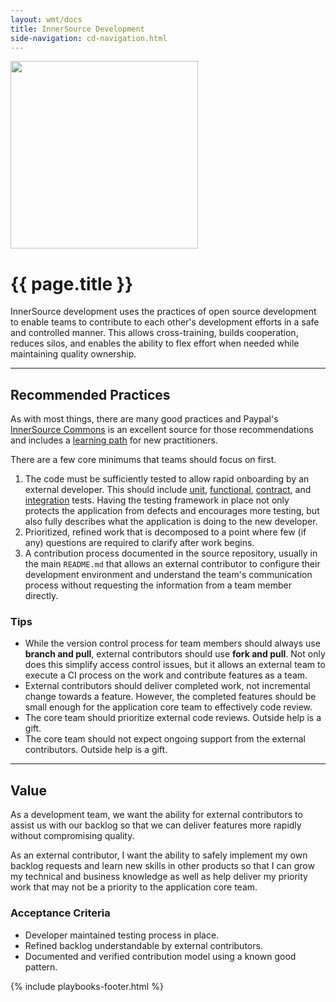 ```yaml
---
layout: wmt/docs
title: InnerSource Development
side-navigation: cd-navigation.html
---
```


<img src="/assets/img/devops-dojo-motto.png" class="img-responsive" width="300px" />

# {{ page.title }}

InnerSource development uses the practices of open source development to enable teams to contribute to each other's development efforts in a safe and controlled manner. This allows cross-training, builds cooperation, reduces silos, and enables the ability to flex effort when needed while maintaining quality ownership.

---

## Recommended Practices

As with most things, there are many good practices and Paypal's [InnerSource Commons](https://paypal.github.io/InnerSourceCommons/) is an excellent source for those recommendations and includes a [learning path](https://github.com/InnerSourceCommons/InnerSourceLearningPath) for new practitioners.

There are a few core minimums that teams should focus on first.

1. The code must be sufficiently tested to allow rapid onboarding by an external developer. This should include [unit](../testing-process/unit-testing.html), [functional](../testing-process/functional-testing.html), [contract](http://testing.walmart.com/testsolutions/testing-practices/testing-terms.html#api-test), and [integration](../testing-process/integration-testing.html) tests. Having the testing framework in place not only protects the application from defects and encourages more testing, but also fully describes what the application is doing to the new developer.
2. Prioritized, refined work that is decomposed to a point where few (if any) questions are required to clarify after work begins.
3. A contribution process documented in the source repository, usually in the main `README.md` that allows an external contributor to configure their development environment and understand the team's communication process without requesting the information from a team member directly.

### Tips

- While the version control process for team members should always use **branch and pull**, external contributors should use **fork and pull**. Not only does this simplify access control issues, but it allows an external team to execute a CI process on the work and contribute features as a team.
- External contributors should deliver completed work, not incremental change towards a feature. However, the completed features should be small enough for the application core team to effectively code review.
- The core team should prioritize external code reviews. Outside help is a gift.
- The core team should not expect ongoing support from the external contributors. Outside help is a gift.

---

## Value

As a development team, we want the ability for external contributors to assist us with our backlog so that we can deliver features more rapidly without compromising quality.

As an external contributor, I want the ability to safely implement my own backlog requests and learn new skills in other products so that I can grow my technical and business knowledge as well as help deliver my priority work that may not be a priority to the application core team.

### Acceptance Criteria

- Developer maintained testing process in place.
- Refined backlog understandable by external contributors.
- Documented and verified contribution model using a known good pattern.

{% include playbooks-footer.html %}
